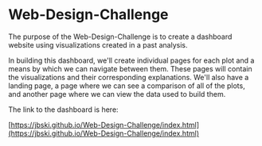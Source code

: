 # Web-Design-Challenge

The purpose of the Web-Design-Challenge is to create a dashboard website using visualizations created in a past analysis. 

In building this dashboard, we'll create individual pages for each plot and a means by which we can navigate between them. These pages will contain the visualizations and their corresponding explanations. We'll also have a landing page, a page where we can see a comparison of all of the plots, and another page where we can view the data used to build them.

The link to the dashboard is here:

[https://jbski.github.io/Web-Design-Challenge/index.html](https://jbski.github.io/Web-Design-Challenge/index.html)